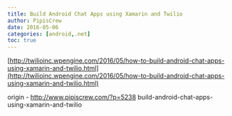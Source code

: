 ```yaml
---
title: Build Android Chat Apps using Xamarin and Twilio
author: PipisCrew
date: 2016-05-06
categories: [android,.net]
toc: true
---
```


[http://twilioinc.wpengine.com/2016/05/how-to-build-android-chat-apps-using-xamarin-and-twilio.html](http://twilioinc.wpengine.com/2016/05/how-to-build-android-chat-apps-using-xamarin-and-twilio.html)

origin - http://www.pipiscrew.com/?p=5238 build-android-chat-apps-using-xamarin-and-twilio
